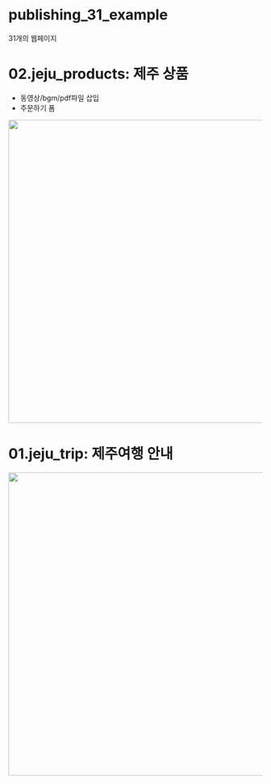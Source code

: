 ﻿# publishing_31_example
31개의 웹페이지 


# 02.jeju_products: 제주 상품
- 동영상/bgm/pdf파일 삽입
- 주문하기 폼
<img src="https://user-images.githubusercontent.com/20849970/174905609-5481a6eb-1111-4ec2-8d79-54d5123657a6.png" width="600"/>


# 01.jeju_trip: 제주여행 안내
<img src="https://user-images.githubusercontent.com/20849970/174904460-494116b4-9231-4a21-bb41-1f0c3fa156f1.png" width="600"/>
